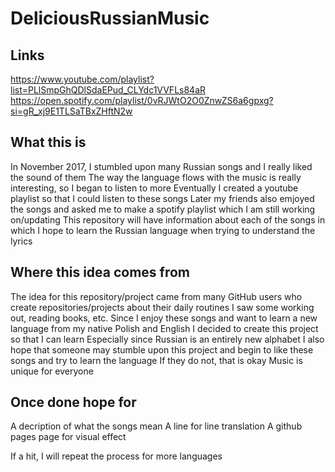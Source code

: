 # DeliciousRussianMusic

## Links
https://www.youtube.com/playlist?list=PLlSmpGhQDlSdaEPud_CLYdc1VVFLs84aR 
https://open.spotify.com/playlist/0vRJWtO2O0ZnwZS6a6gpxg?si=gR_xj9E1TLSaTBxZHftN2w

## What this is
In November 2017, I stumbled upon many Russian songs and I really liked the sound of them
The way the language flows with the music is really interesting, so I began to listen to more
Eventually I created a youtube playlist so that I could listen to these songs
Later my friends also emjoyed the songs and asked me to make a spotify playlist which I am still working on/updating
This repository will have information about each of the songs 
in which I hope to learn the Russian language when trying to understand the lyrics

## Where this idea comes from
The idea for this repository/project came from many GitHub users who create repositories/projects about their daily routines
I saw some working out, reading books, etc.
Since I enjoy these songs and want to learn a new language from my native Polish and English
I decided to create this project so that I can learn
Especially since Russian is an entirely new alphabet
I also hope that someone may stumble upon this project and begin to like these songs and try to learn the language
If they do not, that is okay
Music is unique for everyone

## Once done hope for
A decription of what the songs mean
A line for line translation
A github pages page for visual effect

If a hit, I will repeat the process for more languages
